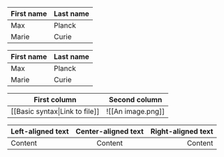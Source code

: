 | First name | Last name |
| ---------- | --------- |
| Max        | Planck    |
| Marie      | Curie     |

| First name | Last name |
| ---------- | --------- |
| Max        | Planck    |
| Marie      | Curie     |

| First column                   | Second column     |
| ------------------------------ | ----------------- |
| [[Basic syntax\|Link to file]] | ![[An image.png]] |

| Left-aligned text | Center-aligned text | Right-aligned text |
| :---------------- | :-----------------: | -----------------: |
| Content           |       Content       |            Content |
